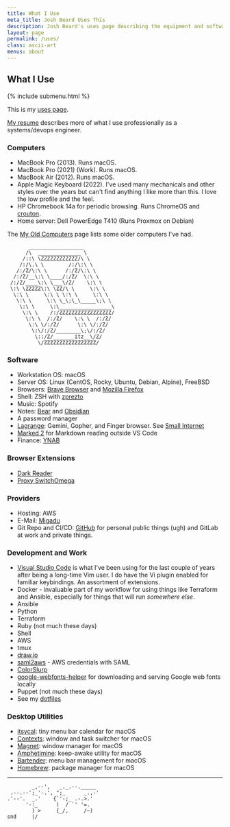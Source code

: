 ```yaml
---
title: What I Use
meta_title: Josh Beard Uses This
description: Josh Beard's uses page describing the equipment and software used
layout: page
permalink: /uses/
class: ascii-art
menus: about
---
```

## What I Use

{% include submenu.html %}

This is my [uses page](https://uses.tech/).

[My resume](/resume/) describes more of what I use professionally as a systems/devops engineer.

### Computers

* MacBook Pro (2013). Runs macOS.
* MacBook Pro (2021) (Work). Runs macOS.
* MacBook Air (2012). Runs macOS.
* Apple Magic Keyboard (2022). I've used many mechanicals and other styles over
  the years but can't find anything I like more than this. I love the low
  profile and the feel.
* HP Chromebook 14a for periodic browsing. Runs ChromeOS and [crouton](https://github.com/dnschneid/crouton).
* Home server: Dell PowerEdge T410 (Runs Proxmox on Debian)

The [My Old Computers](/old-computers.html) page lists some older computers I've had.

```ascii-art-right
       __________________
      /\  ______________ \
     /::\ \ZZZZZZZZZZZZ/\ \
    /:/\.\ \        /:/\:\ \
   /:/Z/\:\ \      /:/Z/\:\ \
  /:/Z/__\:\ \____/:/Z/  \:\ \
 /:/Z/____\:\ \___\/Z/    \:\ \
 \:\ \ZZZZZ\:\ \ZZ/\ \     \:\ \
  \:\ \     \:\ \ \:\ \     \:\ \
   \:\ \     \:\ \_\;\_\_____\;\ \
    \:\ \     \:\_________________\
     \:\ \    /:/ZZZZZZZZZZZZZZZZZ/
      \:\ \  /:/Z/    \:\ \  /:/Z/
       \:\ \/:/Z/      \:\ \/:/Z/
        \:\/:/Z/________\;\/:/Z/
         \::/Z/_______itz__\/Z/
          \/ZZZZZZZZZZZZZZZZZ/
```

### Software

* Workstation OS: macOS
* Server OS: Linux (CentOS, Rocky, Ubuntu, Debian, Alpine), FreeBSD
* Browsers: [Brave Browser](https://brave.com/) and [Mozilla Firefox](https://www.mozilla.org/en-US/firefox/new/)
* Shell: ZSH with [zprezto](https://github.com/sorin-ionescu/prezto)
* Music: Spotify
* Notes: [Bear](https://bear.app/) and [Obsidian](https://obsidian.md/)
* A password manager
* [Lagrange](https://gmi.skyjake.fi/lagrange/): Gemini, Gopher, and Finger browser. See [Small Internet](/site/small.html)
* [Marked 2](https://marked2app.com/) for Markdown reading outside VS Code
* Finance: [YNAB](https://www.youneedabudget.com/)

### Browser Extensions

* [Dark Reader](https://darkreader.org/)
* [Proxy SwitchOmega](https://github.com/FelisCatus/SwitchyOmega)

### Providers

* Hosting: AWS
* E-Mail: [Migadu](https://www.migadu.com/)
* Git Repo and CI/CD: [GitHub](https://github.com/joshbeard/) for personal public things (ugh) and GitLab at work and private things.

### Development and Work

* [Visual Studio Code](https://code.visualstudio.com/) is what I've been using for the last couple of years after being a long-time Vim user. I do have the Vi plugin enabled for familiar keybindings. An assortment of extensions.
* Docker - invaluable part of my workflow for using things like Terraform and Ansible, especially for things that will run _somewhere else_.
* Ansible
* Python
* Terraform
* Ruby (not much these days)
* Shell
* AWS
* tmux
* [draw.io](https://draw.io/)
* [saml2aws](https://github.com/Versent/saml2aws) - AWS credentials with SAML
* [ColorSlurp](https://colorslurp.com/)
* [google-webfonts-helper](https://colorslurp.com/) for downloading and serving Google web fonts locally
* Puppet (not much these days)
* See my [dotfiles](https://github.com/joshbeard/dotfiles)

### Desktop Utilities

* [itsycal](https://www.mowglii.com/itsycal/): tiny menu bar calendar for macOS
* [Contexts](https://contexts.co/): window and task switcher for macOS
* [Magnet](https://magnet.crowdcafe.com/): window manager for macOS
* [Amphetimine](https://apps.apple.com/us/app/amphetamine/id937984704?mt=12): keep-awake utility for macOS
* [Bartender](https://www.macbartender.com/): menu bar management for macOS
* [Homebrew](https://brew.sh/): package manager for macOS

---

```ascii-art
        _,--',   _._.--._____
 .--.--';_'-.', ";_      _.,-'
.'--'.  _.'    {`'-;_ .-.>.'
      '-:_      )  / `' '=.
        ) >     {_/,     /~)
snd     |/
```

